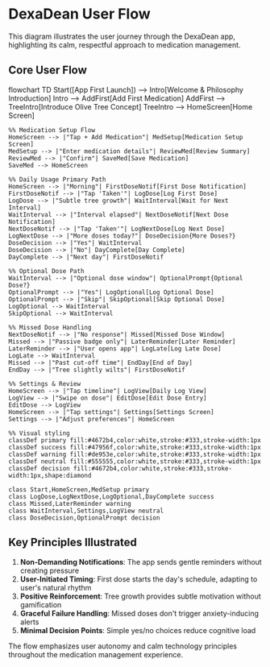 # DexaDean User Flow

This diagram illustrates the user journey through the DexaDean app, highlighting its calm, respectful approach to medication management.

## Core User Flow

flowchart TD
    Start([App First Launch]) --> Intro[Welcome & Philosophy Introduction]
    Intro --> AddFirst[Add First Medication]
    AddFirst --> TreeIntro[Introduce Olive Tree Concept]
    TreeIntro --> HomeScreen[Home Screen]
    
    %% Medication Setup Flow
    HomeScreen --> |"Tap + Add Medication"| MedSetup[Medication Setup Screen]
    MedSetup --> |"Enter medication details"| ReviewMed[Review Summary]
    ReviewMed --> |"Confirm"| SaveMed[Save Medication]
    SaveMed --> HomeScreen
    
    %% Daily Usage Primary Path
    HomeScreen --> |"Morning"| FirstDoseNotif[First Dose Notification]
    FirstDoseNotif --> |"Tap 'Taken'"| LogDose[Log First Dose]
    LogDose --> |"Subtle tree growth"| WaitInterval[Wait for Next Interval]
    WaitInterval --> |"Interval elapsed"| NextDoseNotif[Next Dose Notification]
    NextDoseNotif --> |"Tap 'Taken'"| LogNextDose[Log Next Dose]
    LogNextDose --> |"More doses today?"| DoseDecision{More Doses?}
    DoseDecision --> |"Yes"| WaitInterval
    DoseDecision --> |"No"| DayComplete[Day Complete]
    DayComplete --> |"Next day"| FirstDoseNotif
    
    %% Optional Dose Path
    WaitInterval --> |"Optional dose window"| OptionalPrompt{Optional Dose?}
    OptionalPrompt --> |"Yes"| LogOptional[Log Optional Dose]
    OptionalPrompt --> |"Skip"| SkipOptional[Skip Optional Dose]
    LogOptional --> WaitInterval
    SkipOptional --> WaitInterval
    
    %% Missed Dose Handling
    NextDoseNotif --> |"No response"| Missed[Missed Dose Window]
    Missed --> |"Passive badge only"| LaterReminder[Later Reminder]
    LaterReminder --> |"User opens app"| LogLate[Log Late Dose]
    LogLate --> WaitInterval
    Missed --> |"Past cut-off time"| EndDay[End of Day]
    EndDay --> |"Tree slightly wilts"| FirstDoseNotif
    
    %% Settings & Review
    HomeScreen --> |"Tap timeline"| LogView[Daily Log View]
    LogView --> |"Swipe on dose"| EditDose[Edit Dose Entry]
    EditDose --> LogView
    HomeScreen --> |"Tap settings"| Settings[Settings Screen]
    Settings --> |"Adjust preferences"| HomeScreen
    
    %% Visual styling
    classDef primary fill:#4672b4,color:white,stroke:#333,stroke-width:1px
    classDef success fill:#47956f,color:white,stroke:#333,stroke-width:1px
    classDef warning fill:#de953e,color:white,stroke:#333,stroke-width:1px
    classDef neutral fill:#555555,color:white,stroke:#333,stroke-width:1px
    classDef decision fill:#4672b4,color:white,stroke:#333,stroke-width:1px,shape:diamond
    
    class Start,HomeScreen,MedSetup primary
    class LogDose,LogNextDose,LogOptional,DayComplete success
    class Missed,LaterReminder warning
    class WaitInterval,Settings,LogView neutral
    class DoseDecision,OptionalPrompt decision

## Key Principles Illustrated

1. **Non-Demanding Notifications**: The app sends gentle reminders without creating pressure
2. **User-Initiated Timing**: First dose starts the day's schedule, adapting to user's natural rhythm
3. **Positive Reinforcement**: Tree growth provides subtle motivation without gamification
4. **Graceful Failure Handling**: Missed doses don't trigger anxiety-inducing alerts
5. **Minimal Decision Points**: Simple yes/no choices reduce cognitive load

The flow emphasizes user autonomy and calm technology principles throughout the medication management experience.
